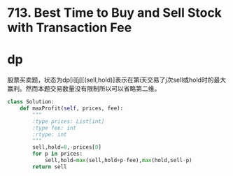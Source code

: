 # 713. Best Time to Buy and Sell Stock with Transaction Fee
# dp
股票买卖题，状态为dp[i][j][(sell,hold)]表示在第i天交易了j次sell或hold时的最大赢利。然而本题交易数量没有限制所以可以省略第二维。
``` python
class Solution:
    def maxProfit(self, prices, fee):
        """
        :type prices: List[int]
        :type fee: int
        :rtype: int
        """
        sell,hold=0,-prices[0]
        for p in prices:
            sell,hold=max(sell,hold+p-fee),max(hold,sell-p)
        return sell
```
